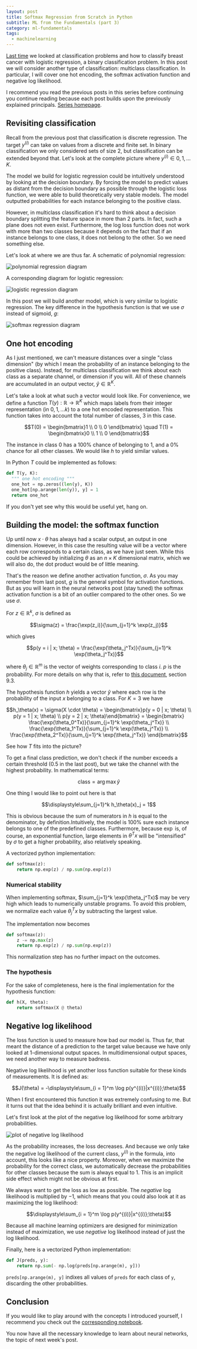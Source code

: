 ```yaml
---
layout: post
title: Softmax Regression from Scratch in Python
subtitle: ML from the Fundamentals (part 3)
category: ml-fundamentals
tags:
  - machinelearning
---
```


[Last time](/blog/ml-fundamentals/logistic-regression.html) we looked at classification problems and how to classify breast cancer with logistic regression, a binary classification problem. In this post we will consider another type of classification: multiclass classification. In particular, I will cover one hot encoding, the softmax activation function and negative log likelihood.

<div class="warning">
I recommend you read the previous posts in this series before continuing you continue reading because each post builds upon the previously explained principals. <a href="/blog/ml-fundamentals">Series homepage</a>.
</div>

## Revisiting classification

Recall from the previous post that classification is discrete regression. The target $y^{(i)}$ can take on values from a discrete and finite set. In binary classification we only considered sets of size $2$, but classification can be extended beyond that. Let's look at the complete picture where $y^{(i)} \in {0, 1, \ldots K}$.

The model we build for logistic regression could be intuitively understood by looking at the decision boundary. By forcing the model to predict values as distant from the decision boundary as possible through the logistic loss function, we were able to build theoretically very stable models. The model outputted probabilities for each instance belonging to the positive class.

However, in multiclass classification it's hard to think about a decision boundary splitting the feature space in more than 2 parts. In fact, such a plane does not even exist. Furthermore, the log loss function does not work with more than two classes because it depends on the fact that if an instance belongs to one class, it does not belong to the other. So we need something else.

Let's look at where we are thus far. A schematic of polynomial regression:

![polynomial regression diagram](/assets/images/softmax/polynomial.png)

A corresponding diagram for logistic regression:

![logistic regression diagram](/assets/images/softmax/logistic.png)

In this post we will build another model, which is very similar to logistic regression. The key difference in the hypothesis function is that we use $\sigma$ instead of sigmoid, $g$:

![softmax regression diagram](/assets/images/softmax/softmax.png)

## One hot encoding

As I just mentioned, we can't measure distances over a single "class dimension" (by which I mean the probability of an instance belonging to the positive class). Instead, for multiclass classification we think about each class as a separate channel, or dimension if you will. All of these channels are accumulated in an output vector, $\hat{y} \in \mathbb{R}^K$.

Let's take a look at what such a vector would look like. For convenience, we define a function $T(y): \mathbb{R} \rightarrow \mathbb{R}^K$ which maps labels from their integer representation (in $0, 1, \ldots k$) to a one hot encoded representation. This function takes into account the total number of classes, $3$ in this case.

$$T(0) = \begin{bmatrix}1 \\ 0 \\ 0 \end{bmatrix} \quad T(1) = \begin{bmatrix}0 \\ 1 \\ 0 \end{bmatrix}$$

The instance in class $0$ has a $100\%$ chance of belonging to $1$, and a $0\%$ chance for all other classes. We would like $h$ to yield similar values.

In Python $T$ could be implemented as follows:

```python
def T(y, K):
  """ one hot encoding """
  one_hot = np.zeros((len(y), K))
  one_hot[np.arange(len(y)), y] = 1
  return one_hot
```

If you don't yet see why this would be useful yet, hang on.

## Building the model: the softmax function

Up until now $x \cdot \theta$ has always had a scalar output, an output in one dimension. However, in this case the resulting value will be a vector where each row corresponds to a certain class, as we have just seen. While this could be achieved by initializing $\theta$ as an $n \times K$ dimensional matrix, which we will also do, the dot product would be of little meaning.

That's the reason we define another activation function, $\sigma$. As you may remember from last post, $g$ is the general symbol for activation functions. But as you will learn in the neural networks post (stay tuned) the softmax activation function is a bit of an outlier compared to the other ones. So we use $\sigma$.

For $z\in\mathbb{R}^k$, $\sigma$ is defined as

$$\sigma(z) = \frac{\exp(z_i)}{\sum_{j=1}^k \exp(z_j)}$$

which gives

$$p(y = i | x; \theta) = \frac{\exp(\theta_j^Tx)}{\sum_{j=1}^k \exp(\theta_j^Tx)}$$

where $\theta_j \in \mathbb{R}^m$ is the vector of weights corresponding to class $i$. $p$ is the probability. For more details on why that is, refer to [this document](http://cs229.stanford.edu/notes2019fall/cs229-notes1.pdf), section 9.3.

The hypothesis function $h$ yields a vector $\hat{y}$ where each row is the probability of the input $x$ belonging to a class. For $K = 3$ we have

$$h_\theta(x) = \sigma(X \cdot \theta) = \begin{bmatrix}p(y = 0 | x; \theta) \\ p(y = 1 | x; \theta) \\ p(y = 2 | x; \theta)\end{bmatrix} = \begin{bmatrix}
\frac{\exp(\theta_0^Tx)}{\sum_{j=1}^k \exp(\theta_j^Tx)} \\
\frac{\exp(\theta_1^Tx)}{\sum_{j=1}^k \exp(\theta_j^Tx)} \\
\frac{\exp(\theta_2^Tx)}{\sum_{j=1}^k \exp(\theta_j^Tx)}
\end{bmatrix}$$

See how $T$ fits into the picture?

To get a final class prediction, we don't check if the number exceeds a certain threshold ($0.5$ in the last post), but we take the channel with the highest probability. In mathematical terms:

$$\text{class} = \arg\max \hat{y}$$

One thing I would like to point out here is that

$$\displaystyle\sum_{j=1}^k h_\theta(x)_j = 1$$

This is obvious because the sum of numerators in $h$ is equal to the denominator, by definition.Intuitively, the model is $100\%$ sure each instance belongs to one of the predefined classes. Furthermore, because $\exp$ is, of course, an exponential function, large elements in $\theta^Tx$ will be "intensified" by $\sigma$ to get a higher probability, also relatively speaking.

A vectorized python implementation:

```python
def softmax(z):
    return np.exp(z) / np.sum(np.exp(z))
```

### Numerical stability

When implementing softmax, $\sum_{j=1}^k \exp(\theta_j^Tx)$ may be very high which leads to numerically unstable programs. To avoid this problem, we normalize each value $\theta_j^Tx$ by subtracting the largest value.

The implementation now becomes

```python
def softmax(z):
    z -= np.max(z)
    return np.exp(z) / np.sum(np.exp(z))
```

This normalization step has no further impact on the outcomes.

### The hypothesis

For the sake of completeness, here is the final implementation for the hypothesis function:

```python
def h(X, theta):
    return softmax(X @ theta)
```

## Negative log likelihood

The loss function is used to measure how bad our model is. Thus far, that meant the distance of a prediction to the target value because we have only looked at 1-dimensional output spaces. In multidimensional output spaces, we need another way to measure badness.

Negative log likelihood is yet another loss function suitable for these kinds of measurements. It is defined as:

$$J(\theta) = -\displaystyle\sum_{i = 1}^m \log p(y^{(i)}|x^{(i)};\theta)$$

When I first encountered this function it was extremely confusing to me. But it turns out that the idea behind it is actually brilliant and even intuitive.

Let's first look at the plot of the negative log likelihood for some arbitrary probabilities.

![plot of negative log likelihood](/assets/images/softmax/nll.png)

As the probability increases, the loss decreases. And because we only take the negative log likelihood of the current class, $y^{(i)}$ in the formula, into account, this looks like a nice property. Moreover, when we maximize the probability for the correct class, we automatically decrease the probabilities for other classes because the sum is always equal to $1$. This is an implicit side effect which might not be obvious at first.

We always want to get the loss as low as possible. The _negative_ log likelihood is multiplied by $-1$, which means that you could also look at it as maximizing the log likelihood:

$$\displaystyle\sum_{i = 1}^m \log p(y^{(i)}|x^{(i)};\theta)$$

Because all machine learning optimizers are designed for minimization instead of maximization, we use _negative_ log likelihood instead of just the log likelihood.

Finally, here is a vectorized Python implementation:

```python
def J(preds, y):
    return np.sum(- np.log(preds[np.arange(m), y]))
```

`preds[np.arange(m), y]` indixes all values of `preds` for each class of `y`, discarding the other probabilities.

## Conclusion

If you would like to play around with the concepts I introduced yourself, I recommend you check out the [corresponding notebook](https://github.com/rickwierenga/MLFundamentals/blob/master/3_Softmax_Regression.ipynb).

You now have all the necessary knowledge to learn about neural networks, the topic of next week's post.